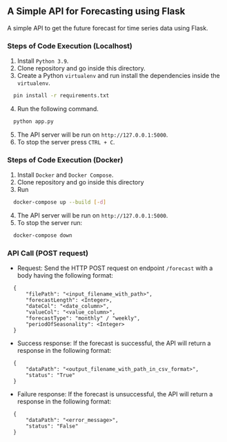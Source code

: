 ## A Simple API for Forecasting using Flask

A simple API to get the future forecast for time series data using Flask.


### Steps of Code Execution (Localhost)

  1. Install `Python 3.9`.
  2. Clone repository and go inside this directory.
  3. Create a Python `virtualenv` and run install the dependencies inside the `virtualenv`.
  ```bash
    pin install -r requirements.txt
  ```
  4. Run the following command.
  ```bash
    python app.py
  ```
  5. The API server will be run on `http://127.0.0.1:5000`.
  6. To stop the server press `CTRL + C`.


### Steps of Code Execution (Docker)

  1. Install `Docker` and `Docker Compose`.
  2. Clone repository and go inside this directory
  3. Run
  ```bash
    docker-compose up --build [-d]
  ```
  4. The API server will be run on `http://127.0.0.1:5000`.
  5. To stop the server run:
  ```bash
    docker-compose down
  ```

### API Call (POST request)

  - Request: Send the HTTP POST request on endpoint `/forecast` with a body having the following format:
  ```
    {
        "filePath": "<input_filename_with_path>",
        "forecastLength": <Integer>,
        "dateCol": "<date_column>",
        "valueCol": "<value_column>",
        "forecastType": "monthly" / "weekly",
        "periodOfSeasonality": <Integer>
    }
  ```
  - Success response: If the forecast is successful, the API will return a response in the following format:
  ```
    {
        "dataPath": "<output_filename_with_path_in_csv_format>",
        "status": "True"
    }
  ```
  - Failure response: If the forecast is unsuccessful, the API will return a response in the following format:
  ```
    {
        "dataPath": "<error_message>",
        "status": "False"
    }
  ```